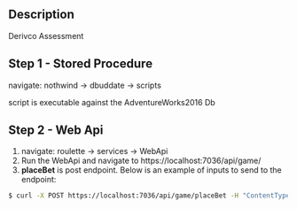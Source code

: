 ## Description

Derivco Assessment

## Step 1 - Stored Procedure

navigate: nothwind -> dbuddate -> scripts

script is executable against the AdventureWorks2016 Db


## Step 2 - Web Api

1. navigate: roulette -> services -> WebApi
2. Run the WebApi and navigate to https://localhost:7036/api/game/
3. **placeBet**  is post endpoint. Below is an example of inputs to send to the endpoint:
   
```bash
$ curl -X POST https://localhost:7036/api/game/placeBet -H "ContentType application/json" -d '{ "playerId": "PlayerX", "boardArea": "Outside", "bet": "Even", "moves": []  }'
```
